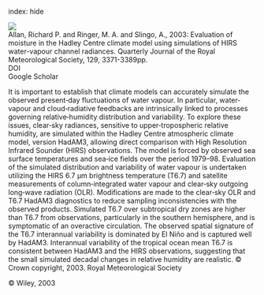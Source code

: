 index: hide

<div class="Citation">
    <div class="Citation-thumb CitationThumb-linked"  data-href="https://doi.org/10.1256/qj.02.217">
      <img src="https://static.claimspace.cloud/climate-study-static/refs/thumbs/9/Allan_et_al_2003-thumb.png" />
    </div>

  <div class="Citation-body">
    <div class="Citation-text">Allan, Richard P. and Ringer, M. A. and Slingo, A., 2003: Evaluation of moisture in the Hadley Centre climate model using simulations of HIRS water-vapour channel radiances. <span class="Article-journal">Quarterly Journal of the Royal Meteorological Society, </span><span class="Article-volume">129, </span>3371-3389pp.</div>
    <div class="Citation-links">
      <div class="CitationLink" data-href="https://doi.org/10.1256/qj.02.217">
        <div class="CitationLink-icon CitationLink-Doi"></div>
        <div class="CitationLink-text">DOI</div>
      </div>
      <div class="CitationLink" data-href="https://scholar.google.com/scholar?q=10.1256/qj.02.217">
        <div class="CitationLink-icon CitationLink-Scholar"></div>
        <div class="CitationLink-text">Google Scholar</div>
      </div>
    </div>
  </div>
</div>

It is important to establish that climate models can accurately simulate the observed present‐day fluctuations of water vapour. In particular, water‐vapour and cloud‐radiative feedbacks are intrinsically linked to processes governing relative‐humidity distribution and variability. To explore these issues, clear‐sky radiances, sensitive to upper‐tropospheric relative humidity, are simulated within the Hadley Centre atmospheric climate model, version HadAM3, allowing direct comparison with High Resolution Infrared Sounder (HIRS) observations. The model is forced by observed sea surface temperatures and sea‐ice fields over the period 1979–98. Evaluation of the simulated distribution and variability of water vapour is undertaken utilizing the HIRS 6.7 μm brightness temperature (T6.7) and satellite measurements of column‐integrated water vapour and clear‐sky outgoing long‐wave radiation (OLR). Modifications are made to the clear‐sky OLR and T6.7 HadAM3 diagnostics to reduce sampling inconsistencies with the observed products. Simulated T6.7 over subtropical dry zones are higher than T6.7 from observations, particularly in the southern hemisphere, and is symptomatic of an overactive circulation. The observed spatial signature of the T6.7 interannual variability is dominated by El Niño and is captured well by HadAM3. Interannual variability of the tropical ocean mean T6.7 is consistent between HadAM3 and the HIRS observations, suggesting that the small simulated decadal changes in relative humidity are realistic. © Crown copyright, 2003. Royal Meteorological Society

<div class="Citation-copy">
&copy; Wiley, 2003
</div>
